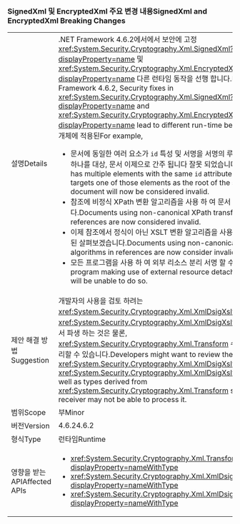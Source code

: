 ### <a name="signedxml-and-encryptedxml-breaking-changes"></a><span data-ttu-id="cf17b-101">SignedXml 및 EncryptedXml 주요 변경 내용</span><span class="sxs-lookup"><span data-stu-id="cf17b-101">SignedXml and EncryptedXml Breaking Changes</span></span>

|   |   |
|---|---|
|<span data-ttu-id="cf17b-102">설명</span><span class="sxs-lookup"><span data-stu-id="cf17b-102">Details</span></span>|<span data-ttu-id="cf17b-103">.NET Framework 4.6.2에서에서 보안에 고정 <xref:System.Security.Cryptography.Xml.SignedXml?displayProperty=name> 및 <xref:System.Security.Cryptography.Xml.EncryptedXml?displayProperty=name> 다른 런타임 동작을 선행 합니다.</span><span class="sxs-lookup"><span data-stu-id="cf17b-103">In .NET Framework 4.6.2, Security fixes in <xref:System.Security.Cryptography.Xml.SignedXml?displayProperty=name> and <xref:System.Security.Cryptography.Xml.EncryptedXml?displayProperty=name> lead to different run-time behaviors.</span></span> <span data-ttu-id="cf17b-104">예를 들어 개체에 적용된</span><span class="sxs-lookup"><span data-stu-id="cf17b-104">For example,</span></span><ul><li><span data-ttu-id="cf17b-105">문서에 동일한 여러 요소가 <code>id</code> 특성 및 서명을 서명의 루트로 이러한 요소 중 하나를 대상, 문서 이제으로 간주 됩니다 잘못 되었습니다.</span><span class="sxs-lookup"><span data-stu-id="cf17b-105">If a document has multiple elements with the same <code>id</code> attribute and a signature targets one of those elements as the root of the signature, the document will now be considered invalid.</span></span></li><li><span data-ttu-id="cf17b-106">참조에 비정식 XPath 변환 알고리즘을 사용 하 여 문서 잘못 간주 됩니다.</span><span class="sxs-lookup"><span data-stu-id="cf17b-106">Documents using non-canonical XPath transform algorithms in references are now considered invalid.</span></span></li><li><span data-ttu-id="cf17b-107">이제 참조에서 정식이 아닌 XSLT 변환 알고리즘을 사용 하 여 문서는 잘못 된 살펴보겠습니다.</span><span class="sxs-lookup"><span data-stu-id="cf17b-107">Documents using non-canonical XSLT transform algorithms in references are now consider invalid.</span></span></li><li><span data-ttu-id="cf17b-108">모든 프로그램을 사용 하 여 외부 리소스 분리 서명 할 수 없습니다.</span><span class="sxs-lookup"><span data-stu-id="cf17b-108">Any program making use of external resource detached signatures will be unable to do so.</span></span></li></ul>|
|<span data-ttu-id="cf17b-109">제안 해결 방법</span><span class="sxs-lookup"><span data-stu-id="cf17b-109">Suggestion</span></span>|<span data-ttu-id="cf17b-110">개발자의 사용을 검토 하려는 <xref:System.Security.Cryptography.Xml.XmlDsigXsltTransform> 및 <xref:System.Security.Cryptography.Xml.XmlDsigXsltTransform>형식에서 파생 하는 것은 물론, <xref:System.Security.Cryptography.Xml.Transform> 수신자가 문서를 처리할 수 있습니다.</span><span class="sxs-lookup"><span data-stu-id="cf17b-110">Developers might want to review the usage of <xref:System.Security.Cryptography.Xml.XmlDsigXsltTransform> and <xref:System.Security.Cryptography.Xml.XmlDsigXsltTransform>, as well as types derived from <xref:System.Security.Cryptography.Xml.Transform> since a document receiver may not be able to process it.</span></span>|
|<span data-ttu-id="cf17b-111">범위</span><span class="sxs-lookup"><span data-stu-id="cf17b-111">Scope</span></span>|<span data-ttu-id="cf17b-112">부</span><span class="sxs-lookup"><span data-stu-id="cf17b-112">Minor</span></span>|
|<span data-ttu-id="cf17b-113">버전</span><span class="sxs-lookup"><span data-stu-id="cf17b-113">Version</span></span>|<span data-ttu-id="cf17b-114">4.6.2</span><span class="sxs-lookup"><span data-stu-id="cf17b-114">4.6.2</span></span>|
|<span data-ttu-id="cf17b-115">형식</span><span class="sxs-lookup"><span data-stu-id="cf17b-115">Type</span></span>|<span data-ttu-id="cf17b-116">런타임</span><span class="sxs-lookup"><span data-stu-id="cf17b-116">Runtime</span></span>|
|<span data-ttu-id="cf17b-117">영향을 받는 API</span><span class="sxs-lookup"><span data-stu-id="cf17b-117">Affected APIs</span></span>|<ul><li><xref:System.Security.Cryptography.Xml.Transform?displayProperty=nameWithType></li><li><xref:System.Security.Cryptography.Xml.XmlDsigXPathTransform?displayProperty=nameWithType></li><li><xref:System.Security.Cryptography.Xml.XmlDsigXsltTransform?displayProperty=nameWithType></li></ul>|

